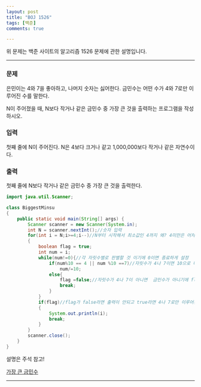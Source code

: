 ```yaml
---
layout: post
title: "BOJ 1526"
tags: [백준]
comments: true

---
```


위 문제는 백준 사이트의 알고리즘 1526 문제에 관한 설명입니다.<br>

---

### 문제

은민이는 4와 7을 좋아하고, 나머지 숫자는 싫어한다. 금민수는 어떤 수가 4와 7로만 이루어진 수를 말한다.

N이 주어졌을 때, N보다 작거나 같은 금민수 중 가장 큰 것을 출력하는 프로그램을 작성하시오.

### 입력

첫째 줄에 N이 주어진다. N은 4보다 크거나 같고 1,000,000보다 작거나 같은 자연수이다.

### 출력

첫째 줄에 N보다 작거나 같은 금민수 중 가장 큰 것을 출력한다.

```java
import java.util.Scanner;

class BiggestMinsu
{
    public static void main(String[] args) {
        Scanner scanner = new Scanner(System.in);
        int N = scanner.nextInt();//숫자 입력
        for(int i = N;i>=4;i--)//N부터 시작해서 최소값인 4까지 왜? 4미만은 어차피 금민수가 아님
        {
            boolean flag = true;
            int num = i;
            while(num!=0){//각 자릿수별로 판별할 것 이기에 0이면 종료하게 설정
                if(num%10 == 4 || num %10 ==7)//자릿수가 4나 7이면 10으로 나눠서 다음자릿수 확인
                    num/=10;
                else{
                    flag =false;//자릿수가 4나 7이 아니면  금민수가 아니기에 flag를 false로함
                    break;
                }
            }
            if(flag)//flag가 false라면 출력이 안되고 true라면 4나 7로만 이루어진 숫자이기에 출력
            {
                System.out.println(i);
                break;
            }
        }
        scanner.close();
    }
}

```
설명은 주석 참고!

<a href="https://www.acmicpc.net/problem/1526">가장 큰 금민수</a>

---
